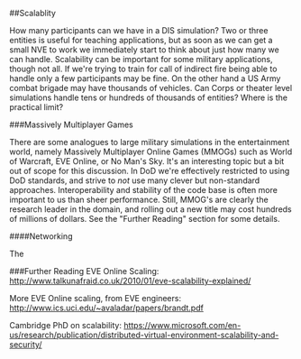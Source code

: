 ##Scalablity

How many participants can we have in a DIS simulation? Two or three entities is useful for teaching applications, but as soon as we can get a small NVE to work we immediately start to think about just how many we can handle. Scalability can be important for some military applications, though not all. If we're trying to train for call of indirect fire being able to handle only a few participants may be fine. On the other hand a US Army combat brigade may have thousands of vehicles. Can Corps or theater level simulations handle tens or hundreds of thousands of entities? Where is the practical limit?

###Massively Multiplayer Games

There are some analogues to large military simulations in the entertainment world, namely Massively Multiplayer Online Games (MMOGs) such as World of Warcraft, EVE Online, or No Man's Sky. It's an interesting topic but a bit out of scope for this discussion. In DoD we're effectively restricted to using DoD standards, and strive to _not_ use many clever but non-standard approaches. Interoperability and stability of the code base is often more important to us than sheer performance. Still, MMOG's are clearly the research leader in the domain, and rolling out a new title may cost hundreds of millions of dollars. See the "Further Reading" section for some details.

####Networking

The 




###Further Reading
EVE Online Scaling: http://www.talkunafraid.co.uk/2010/01/eve-scalability-explained/

More EVE Online scaling, from EVE engineers: http://www.ics.uci.edu/~avaladar/papers/brandt.pdf

Cambridge PhD on scalability: https://www.microsoft.com/en-us/research/publication/distributed-virtual-environment-scalability-and-security/
